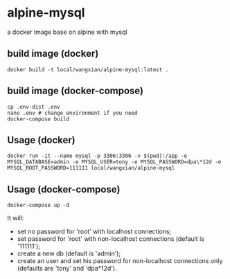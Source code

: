 # alpine-mysql
a docker image base on alpine with mysql 

## build image (docker)
```
docker build -t local/wangxian/alpine-mysql:latest .
```
## build image (docker-compose)
```
cp .env-dist .env
nano .env # change environment if you need
docker-compose build
```

## Usage (docker)
```
docker run -it --name mysql -p 3306:3306 -v $(pwd):/app -e MYSQL_DATABASE=admin -e MYSQL_USER=tony -e MYSQL_PASSWORD=dpa\*12d -e MYSQL_ROOT_PASSWORD=111111 local/wangxian/alpine-mysql
```

## Usage (docker-compose)
```
docker-compose up -d
```


It will:
- set no password for 'root' with localhost connections;
- set password for 'root' with non-localhost connections (default is '111111');
- create a new db (default is 'admin');
- create an user and set his password for non-localhost connections only (defaults are 'tony' and 'dpa*12d').
